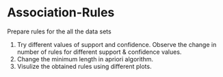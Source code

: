 # Association-Rules

Prepare rules for the all the data sets 
1) Try different values of support and confidence. Observe the change in number of rules for different support & confidence values.
2) Change the minimum length in apriori algorithm.
3) Visulize the obtained rules using different plots.
